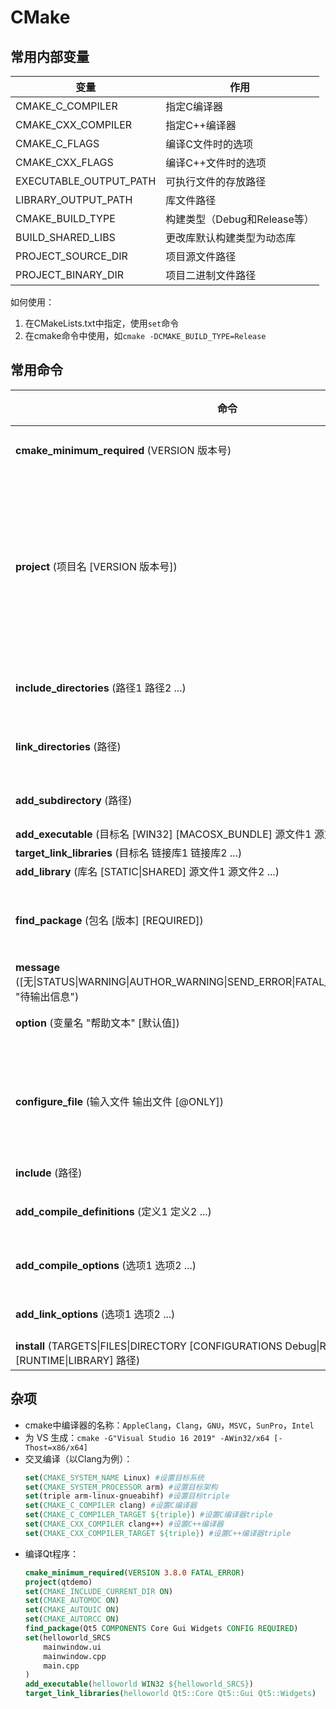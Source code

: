 # CMake
## 常用内部变量
| 变量 | 作用 |
| --- | ---- |
| CMAKE_C_COMPILER | 指定C编译器 |
| CMAKE_CXX_COMPILER | 指定C++编译器 |
| CMAKE_C_FLAGS | 编译C文件时的选项 |
| CMAKE_CXX_FLAGS | 编译C++文件时的选项 |
| EXECUTABLE_OUTPUT_PATH | 可执行文件的存放路径 |
| LIBRARY_OUTPUT_PATH | 库文件路径 |
| CMAKE_BUILD_TYPE | 构建类型（Debug和Release等） |
| BUILD_SHARED_LIBS | 更改库默认构建类型为动态库 |
| PROJECT_SOURCE_DIR | 项目源文件路径 |
| PROJECT_BINARY_DIR | 项目二进制文件路径 |

如何使用：
  1. 在CMakeLists.txt中指定，使用`set`命令
  2. 在cmake命令中使用，如`cmake -DCMAKE_BUILD_TYPE=Release`
## 常用命令
| 命令 | 作用 | 示例 |
| --- | ---- | ---- |
| **cmake_minimum_required** (VERSION 版本号) | 指定cmake的最低版本，这个选项也影响着cmake使用的各种策略 | - |
| **project** (项目名 [VERSION 版本号]) | 指定项目名称。`${项目名_SOURCE_DIR}`表示项目根目录，也可以用`${PROJECT_SOURCE_DIR}`。如果给定了版本号，cmake将会自动添加`PROJECT_VERSION`，`PROJECT_VERSION_MAJOR`，`PROJECT_VERSION_MINOR`，`PROJECT_VERSION_PATCH`，`PROJECT_VERSION_TWEAK`和`CMAKE_PROJECT_VERSION`的定义 | - |
| **include_directories** (路径1 路径2 ...) | 添加头文件的搜索路径，相当于`-I`参数。此为全局指令，针对不同的目标，可以使用`target_include_directories` |
| **link_directories** (路径) | 添加库的搜索路径，相当于`-L`参数。此为全局指令，针对不同的目标，可以使用`target_link_directories` | - |
| **add_subdirectory** (路径) | 包含子目录。这个子目录的顶层也必须有CMakeLists.txt文件 | - |
| **add_executable** (目标名 [WIN32] [MACOSX_BUNDLE] 源文件1 源文件2 ...) | 编译可执行程序 | - |
| **target_link_libraries** (目标名 链接库1 链接库2 ...) | 添加链接库，相当于`-l`参数 | - |
| **add_library** (库名 [STATIC\|SHARED] 源文件1 源文件2 ...) | 编译库，默认为静态库 | - |
| **find_package** (包名 [版本] [REQUIRED]) | 查找包。如果指定了`REQUIRED`，会在找不到包时报错并中断编译。如果找到了对应的包，会自动添加`包名_FOUND`的宏定义 | - |
| **message** ([无\|STATUS\|WARNING\|AUTHOR_WARNING\|SEND_ERROR\|FATAL_ERROR\|DEPRECATION] "待输出信息") | 输出信息 | - |
| **option** (变量名 "帮助文本" [默认值]) | 给用户提供一个可以选择`OFF/ON`的选项，默认值为`OFF` |
| **configure_file** (输入文件 输出文件 [@ONLY]) | 根据输入文件输出一个新的文件，其中的`@变量名@`会自动被替换为cmake中变量的值。建议使用`#cmakedefine`代替`#define`。`@ONLY`参数可以使cmake跳过输入文件中`${变量名}`这种变量的替换，防止破坏原来的文件 |
| **include** (路径) | 包含一个外部的cmake脚本 |
| **add_compile_definitions** (定义1 定义2 ...) | 添加预处理器定义。此为全局指令，针对不同的目标，可以使用`target_compile_definitions` |
| **add_compile_options** (选项1 选项2 ...) | 添加编译选项。此为全局指令，针对不同的目标，可以使用`target_compile_options` |
| **add_link_options** (选项1 选项2 ...) | 添加链接选项。此为全局指令，针对不同的目标，可以使用`target_link_options` |
| **install** (TARGETS\|FILES\|DIRECTORY [CONFIGURATIONS Debug\|Release] [RUNTIME\|LIBRARY] 路径)
## 杂项
- cmake中编译器的名称：`AppleClang`，`Clang`，`GNU`，`MSVC`，`SunPro`，`Intel`
- 为 VS 生成：`cmake -G"Visual Studio 16 2019" -AWin32/x64 [-Thost=x86/x64]`
- 交叉编译（以Clang为例）：
   ```cmake
   set(CMAKE_SYSTEM_NAME Linux) #设置目标系统
   set(CMAKE_SYSTEM_PROCESSOR arm) #设置目标架构
   set(triple arm-linux-gnueabihf) #设置目标triple
   set(CMAKE_C_COMPILER clang) #设置C编译器
   set(CMAKE_C_COMPILER_TARGET ${triple}) #设置C编译器triple
   set(CMAKE_CXX_COMPILER clang++) #设置C++编译器
   set(CMAKE_CXX_COMPILER_TARGET ${triple}) #设置C++编译器triple
   ```
- 编译Qt程序：
   ```cmake
   cmake_minimum_required(VERSION 3.8.0 FATAL_ERROR)
   project(qtdemo)
   set(CMAKE_INCLUDE_CURRENT_DIR ON)
   set(CMAKE_AUTOMOC ON)
   set(CMAKE_AUTOUIC ON)
   set(CMAKE_AUTORCC ON)
   find_package(Qt5 COMPONENTS Core Gui Widgets CONFIG REQUIRED)
   set(helloworld_SRCS
       mainwindow.ui
       mainwindow.cpp
       main.cpp
   )
   add_executable(helloworld WIN32 ${helloworld_SRCS})
   target_link_libraries(helloworld Qt5::Core Qt5::Gui Qt5::Widgets)
   ```
